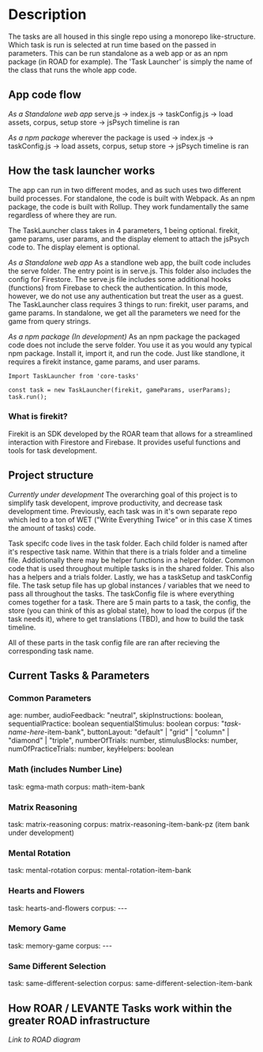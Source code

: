 # Description
The tasks are all housed in this single repo using a monorepo like-structure. Which task is run is selected at run time based on the passed in parameters. This can be run standalone as a web app or as an npm package (in ROAD for example). The 'Task Launcher' is simply the name of the class that runs the whole app code.

## App code flow
*As a Standalone web app*
serve.js -> index.js -> taskConfig.js -> load assets, corpus, setup store -> jsPsych timeline is ran

*As a npm package*
wherever the package is used -> index.js -> taskConfig.js -> load assets, corpus, setup store -> jsPsych timeline is ran


## How the task launcher works
The app can run in two different modes, and as such uses two different build processes. For standalone, the code is built with Webpack. As an npm package, the code is built with Rollup. They work fundamentally the same regardless of where they are run. 

The TaskLauncher class takes in 4 parameters, 1 being optional. firekit, game params, user params, and the display element to attach the jsPsych code to. The display element is optional. 

*As a Standalone web app*
As a standlone web app, the built code includes the serve folder. The entry point is in serve.js. This folder also includes the config for Firestore. The serve.js file includes some additional hooks (functions) from Firebase to check the authentication. In this mode, however, we do not use any authentication but treat the user as a guest. The TaskLauncher class requires 3 things to run: firekit, user params, and game params. In standalone, we get all the parameters we need for the game from query strings. 



*As a npm package (In development)*
As an npm package the packaged code does not include the serve folder. You use it as you would any typical npm package. Install it, import it, and run the code. Just like standlone, it requires a firekit instance, game params, and user params. 

```
Import TaskLauncher from 'core-tasks'

const task = new TaskLauncher(firekit, gameParams, userParams);
task.run();
```

### What is firekit?
Firekit is an SDK developed by the ROAR team that allows for a streamlined interaction with Firestore and Firebase. It provides useful functions and tools for task development.


## Project structure
*Currently under development*
The overarching goal of this project is to simplify task developent, improve productivity, and decrease task development time. Previously, each task was in it's own separate repo which led to a ton of WET ("Write Everything Twice" or in this case X times the amount of tasks) code.

Task specifc code lives in the task folder. Each child folder is named after it's respective task name. Within that there is a trials folder and a timeline file. Addiotionally there may be helper functions in a helper folder. Common code that is used throughout multiple tasks is in the shared folder. This also has a helpers and a trials folder. Lastly, we has a taskSetup and taskConfig file. The task setup file has up global instances / variables that we need to pass all throughout the tasks. The taskConfig file is where everything comes together for a task. There are 5 main parts to a task, the config, the store (you can think of this as global state), how to load the corpus (if the task needs it), where to get translations (TBD), and how to build the task timeline. 

All of these parts in the task config file are ran after recieving the corresponding task name. 

## Current Tasks & Parameters

### Common Parameters
age: number,
audioFeedback: "neutral",
skipInstructions: boolean,
sequentialPractice: boolean
sequentialStimulus: boolean
corpus: "*task-name-here*-item-bank",
buttonLayout: "default" | "grid" | "column" | "diamond" | "triple",
numberOfTrials: number,
stimulusBlocks: number,
numOfPracticeTrials: number,
keyHelpers: boolean

### Math (includes Number Line)
task: egma-math
corpus: math-item-bank

### Matrix Reasoning
task: matrix-reasoning
corpus: matrix-reasoning-item-bank-pz (item bank under development)

### Mental Rotation
task: mental-rotation
corpus: mental-rotation-item-bank

### Hearts and Flowers
task: hearts-and-flowers
corpus: ---

### Memory Game
task: memory-game
corpus: ---

### Same Different Selection
task: same-different-selection
corpus: same-different-selection-item-bank


## How ROAR / LEVANTE Tasks work within the greater ROAD infrastructure
*Link to ROAD diagram*